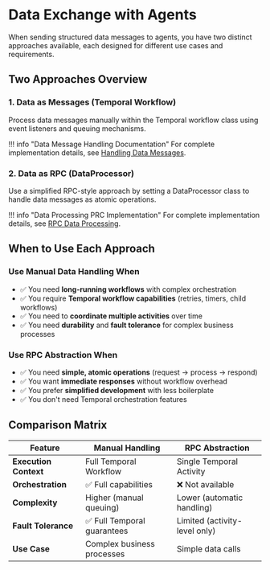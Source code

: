 # Data Exchange with Agents

When sending structured data messages to agents, you have two distinct approaches available, each designed for different use cases and requirements.

## Two Approaches Overview

### 1. Data as Messages (Temporal Workflow)

Process data messages manually within the Temporal workflow class using event listeners and queuing mechanisms.

!!! info "Data Message Handling Documentation"
    For complete implementation details, see [Handling Data Messages](8-handling-data-messages.md).

### 2. Data as RPC (DataProcessor)

Use a simplified RPC-style approach by setting a DataProcessor class to handle data messages as atomic operations.

!!! info "Data Processing PRC Implementation"
    For complete implementation details, see [RPC Data Processing](10-handling-data-rpc.md).

## When to Use Each Approach

### Use Manual Data Handling When

- ✅ You need **long-running workflows** with complex orchestration
- ✅ You require **Temporal workflow capabilities** (retries, timers, child workflows)
- ✅ You need to **coordinate multiple activities** over time
- ✅ You need **durability** and **fault tolerance** for complex business processes

### Use RPC Abstraction When

- ✅ You need **simple, atomic operations** (request → process → respond)
- ✅ You want **immediate responses** without workflow overhead
- ✅ You prefer **simplified development** with less boilerplate
- ✅ You don't need Temporal orchestration features

## Comparison Matrix

| Feature | Manual Handling | RPC Abstraction |
|---------|----------------|-----------------|
| **Execution Context** | Full Temporal Workflow | Single Temporal Activity |
| **Orchestration** | ✅ Full capabilities | ❌ Not available |
| **Complexity** | Higher (manual queuing) | Lower (automatic handling) |
| **Fault Tolerance** | ✅ Full Temporal guarantees | Limited (activity-level only) |
| **Use Case** | Complex business processes | Simple data calls |
